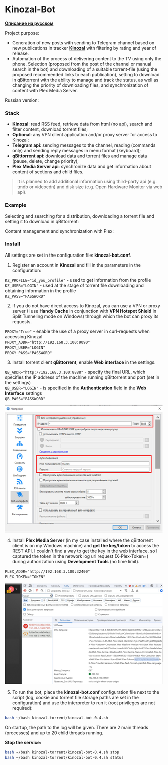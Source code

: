 # Kinozal-Bot

**[Описание на русском](https://github.com/Lifailon/Kinozal-Bot/blob/rsa/README_RU.md)**

Project purpose:

- Generation of new posts with sending to Telegram channel based on new publications in tracker **[Kinozal](https://kinozal.tv)** with filtering by rating and year of release.
- Automation of the process of delivering content to the TV using only the phone. Selection (proposed from the post of the channel or manual search in the bot) and downloading of a suitable torrent-file (using the proposed recommended links to each publication), setting to download in qBittorrent with the ability to manage and track the status, as well as changing the priority of downloading files, and synchronization of content with Plex Media Server.

Russian version: 

### Stack

- **Kinozal**: read RSS feed, retrieve data from html (no api), search and filter content, download torrent files;
- **Optional**: any VPN client application and/or proxy server for access to Kinozal;
- **Telegram api**: sending messages to the channel, reading (commands only) and sending reply messages in menu format (keyboard);
- **qBittorrent api**: download data and torrent files and manage data (pause, delete, change priority);
- **Plex Media Server api**: synchronize data and get information about content of sections and child files.

> It is planned to add additional information using third-party api (e.g. tmdb or videocdn) and disk size (e.g. Open Hardware Monitor via web api).

### Example

Selecting and searching for a distribution, downloading a torrent file and setting it to download in qBittorrent:



Content management and synchronization with Plex:



### Install

All settings are set in the configuration file: **kinozal-bot.conf**.

1. Register an account in **Kinozal** and fill in the parameters in the configuration:

`KZ_PROFILE="id_you_profile"` - used to get information from the profile \
`KZ_USER="LOGIN"` - used at the stage of torrent file downloading and obtaining information in the profile \
`KZ_PASS="PASSWORD"`

2. If you do not have direct access to Kinozal, you can use a VPN or proxy server (I use **Handy Cache** in conjunction with **VPN Hotspot Shield** in Split Tunneling mode on Windows) through which the bot can proxy its requests.

`PROXY="True"` - enable the use of a proxy server in curl-requests when accessing Kinozal \
`PROXY_ADDR="http://192.168.3.100:9090"` \
`PROXY_USER="LOGIN"` \
`PROXY_PASS="PASSWORD"`

3. Install torrent client **qBittorrent**, enable **Web interface** in the settings.

`QB_ADDR="http://192.168.3.100:8888"` - specify the final URL, which specifies the IP address of the machine running qBittorrent and port (set in the settings) \
`QB_USER="LOGIN"` - is specified in the **Authentication** field in the **Web Interface** settings \
`QB_PASS="PASSWORD"`

![Image alt](https://github.com/Lifailon/Kinozal-Bot/blob/rsa/image/qbittorrent-settings.jpg)

4. Install **Plex Media Server** (in my case installed where the qBittorrent client is on my Windows machine) and **get the key/token** to access the REST API. I couldn't find a way to get the key in the web interface, so I captured the token in the network log url request (X-Plex-Token=) during authorization using **Development Tools** (no time limit).

`PLEX_ADDR="http://192.168.3.100:32400"` \
`PLEX_TOKEN="TOKEN"`

![Image alt](https://github.com/Lifailon/Kinozal-Bot/blob/rsa/image/plex-token.jpg)

5. To run the bot, place the **kinozal-bot.conf** configuration file next to the script (log, cookie and torrent file storage paths are set in the configuration) and use the interpreter to run it (root privileges are not required):

```bash
bash ~/bash kinozal-torrent/kinozal-bot-0.4.sh
```

On startup, the path to the log will be given. There are 2 main threads (processes) and up to 20 child threads running.

**Stop the service:**

```bash
bash ~/bash kinozal-torrent/kinozal-bot-0.4.sh stop
bash ~/bash kinozal-torrent/kinozal-bot-0.4.sh status
```
